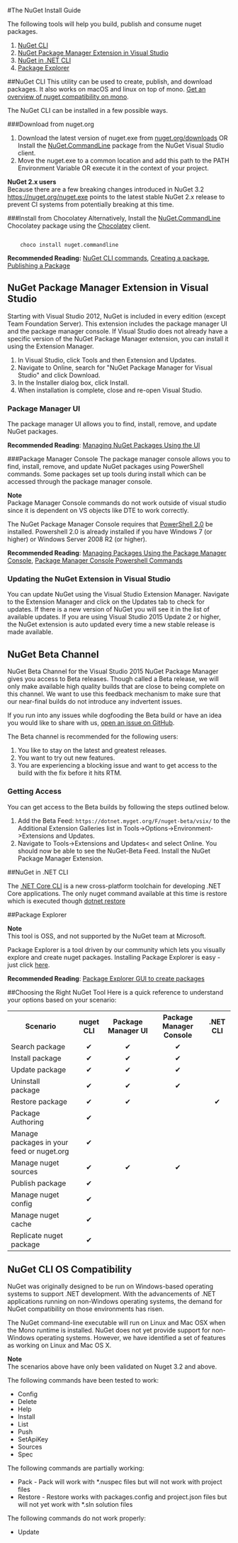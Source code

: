 #The NuGet Install Guide

The following tools will help you build, publish and consume nuget packages.

1. [NuGet CLI](#nuget-cli)
2. [NuGet Package Manager Extension in Visual Studio](#nuget-package-manager-extension-in-visual-studio)
3. [NuGet in .NET CLI](#nuget-in--net-cli)
4. [Package Explorer](#package-explorer)


##NuGet CLI
This utility can be used to create, publish, and download packages. It also works on macOS and linux on top of mono. [Get an overview of nuget compatibility on mono](#nuget-cli-os-compatibility).

The NuGet CLI can be installed in a few possible ways.

###Download from nuget.org
1. Download the latest version of nuget.exe from [nuget.org/downloads](https://nuget.org/downloads) OR Install the [NuGet.CommandLine](http://www.nuget.org/packages/NuGet.CommandLine/) package from the NuGet Visual Studio client.
2. Move the nuget.exe to a common location and add this path to the PATH Environment Variable OR execute it in the context of your project.

<div class="block-callout-info">
	<strong>NuGet 2.x users</strong><br>
    Because there are a few breaking changes introduced in NuGet 3.2 <a href="https://nuget.org/nuget.exe">https://nuget.org/nuget.exe</a> points to the latest stable NuGet 2.x release to prevent CI systems from potentially breaking at this time.
</div>

###Install from Chocolatey
Alternatively, Install the [NuGet.CommandLine](http://chocolatey.org/packages/NuGet.CommandLine) Chocolatey package using the [Chocolatey](http://chocolatey.org) client.

<code class="bash hljs">
	choco install nuget.commandline
</code>
	

**Recommended Reading:**  [NuGet CLI commands](/ndocs/tools/nuget-cli-reference), [Creating a package](/ndocs/create-packages/create-a-package), [Publishing a Package](/ndocs/create-packages/publish-a-package)


## NuGet Package Manager Extension in Visual Studio
Starting with Visual Studio 2012, NuGet is included in every edition (except Team Foundation Server). This extension includes the package manager UI and the package manager console. If Visual Studio does not already have a specific version of the NuGet Package Manager extension, you can install it using the Extension Manager.<br>

1. In Visual Studio, click Tools and then Extension and Updates.
2. Navigate to Online, search for "NuGet Package Manager for Visual Studio" and click Download.
3. In the Installer dialog box, click Install.
4. When installation is complete, close and re-open Visual Studio.


### Package Manager UI
The package manager UI allows you to find, install, remove, and update NuGet packages.

**Recommended Reading**: [Managing NuGet Packages Using the UI](/ndocs/tools/package-manager-ui)


###Package Manager Console
The package manager console allows you to find, install, remove, and update NuGet packages using PowerShell commands. Some packages set up tools during install which can be accessed through the package manager console.

<div class="block-callout-warning">
	<strong>Note</strong><br>
    Package Manager Console commands do not work outside of visual studio since it is dependent on VS objects like DTE to work correctly.
</div>

The NuGet Package Manager Console requires that [PowerShell 2.0](http://support.microsoft.com/kb/968929) be installed. Powershell 2.0 is already installed if you have Windows 7 (or higher) or Windows Server 2008 R2 (or higher).

**Recommended Reading**: [Managing Packages Using the Package Manager Console](/ndocs/tools/package-manager-console), [Package Manager Console Powershell Commands](/ndocs/tools/powershell-reference)

### Updating the NuGet Extension in Visual Studio
You can update NuGet using the Visual Studio Extension Manager. Navigate to the Extension Manager and click on the Updates tab to check for updates. If there is a new version of NuGet you will see it in the list of available updates. If you are using Visual Studio 2015 Update 2 or higher, the NuGet extension is auto updated every time a new stable release is made available.

## NuGet Beta Channel
NuGet Beta Channel for the Visual Studio 2015 NuGet Package Manager gives you access to Beta releases. Though called a Beta release, we will only make available high quality builds that are close to being complete on this channel. We want to use this feedback mechanism to make sure that our near-final builds do not introduce any indvertent issues.

<div class="block-callout-info">
	If you run into any issues while dogfooding the Beta build or have an idea you would like to share with us, <a href="https://github.com/Nuget/Home">open an issue on GitHub</a>.
</div>

The Beta channel is recommended for the following users:

1. You like to stay on the latest and greatest releases.
2. You want to try out new features.
3. You are experiencing a blocking issue and want to get access to the build with the fix before it hits RTM.

### Getting Access
You can get access to the Beta builds by following the steps outlined below.

1. Add the Beta Feed: `https://dotnet.myget.org/F/nuget-beta/vsix/` to the Additional Extension Galleries list in Tools->Options->Environment->Extensions and Updates.
2. Navigate to Tools->Extensions and Updates< and select Online. You should now be able to see the NuGet-Beta Feed. Install the NuGet Package Manager Extension.

##NuGet in .NET CLI

The [.NET Core CLI](https://docs.microsoft.com/en-us/dotnet/articles/core/tools/index#installation) is a new cross-platform toolchain for developing .NET Core applications. The only nuget command available at this time is restore which is executed though [dotnet restore](https://docs.microsoft.com/en-us/dotnet/articles/core/tools/dotnet-restore)


##Package Explorer
<div class="block-callout-info">
	<strong>Note</strong><br>
	This tool is OSS, and not supported by the NuGet team at Microsoft.
</div>

Package Explorer is a tool driven by our community which lets you visually explore and create nuget packages. Installing Package Explorer is easy - just click [here](https://npe.codeplex.com/releases/view/624769).

**Recommended Reading**: [Package Explorer GUI to create packages](/ndocs/tools/package-explorer)

##Choosing the Right NuGet Tool
Here is a quick reference to understand your options based on your scenario:
<table class="reference">
	<tr>
		<th>Scenario</th>
		<th align="center">nuget CLI</th>
		<th align="center">Package Manager UI</th>
		<th align="center">Package Manager Console</th>
		<th align="center">.NET CLI</th>
    <tr>
        <td>Search package</td>
        <td align="center">&#10004;</td>
		<td align="center">&#10004;</td>
		<td align="center">&#10004;</td>
		<td align="center"></td>
    </tr>
    <tr>
        <td>Install package</td>
        <td align="center">&#10004;</td>
		<td align="center">&#10004;</td>
		<td align="center">&#10004;</td>
		<td align="center"></td>
    </tr>
	<tr>
        <td>Update package</td>
        <td align="center">&#10004;</td>
		<td align="center">&#10004;</td>
		<td align="center">&#10004;</td>
		<td align="center"></td>
    </tr>
	<tr>
        <td>Uninstall package</td>
        <td align="center">&#10004;</td>
		<td align="center">&#10004;</td>
		<td align="center">&#10004;</td>
		<td align="center"></td>
    </tr>
	<tr>
        <td>Restore package</td>
        <td align="center">&#10004;</td>
		<td align="center">&#10004;</td>
		<td align="center"></td>
		<td align="center">&#10004;</td>
    </tr>
	<tr>
        <td>Package Authoring</td>
        <td align="center">&#10004;</td>
		<td align="center"></td>
		<td align="center"></td>
		<td align="center"></td>
    </tr>
	<tr>
        <td>Manage packages in your feed or nuget.org</td>
        <td align="center">&#10004;</td>
		<td></td>
		<td></td>
		<td></td>
    </tr>
	<tr>
        <td>Manage nuget sources</td>
        <td align="center">&#10004;</td>
		<td align="center">&#10004;</td>
		<td align="center">&#10004;</td>
		<td></td>
    </tr>
	<tr>
        <td>Publish package</td>
        <td align="center">&#10004;</td>
		<td></td>
		<td></td>
		<td></td>
    </tr>
	<tr>
        <td>Manage nuget config</td>
        <td align="center">&#10004;</td>
		<td></td>
		<td></td>
		<td></td>
    </tr>
	<tr>
        <td>Manage nuget cache</td>
        <td align="center">&#10004;</td>
		<td></td>
		<td></td>
		<td></td>
    </tr>
	<tr>
        <td>Replicate nuget package</td>
        <td align="center">&#10004;</td>
		<td></td>
		<td></td>
		<td></td>
    </tr>
</table>


## NuGet CLI OS Compatibility
NuGet was originally designed to be run on Windows-based operating systems to support .NET development. With the advancements of .NET applications running on non-Windows operating systems, the demand for NuGet compatibility on those environments has risen.<br>

The NuGet command-line executable will run on Linux and Mac OSX when the Mono runtime is installed. NuGet does not yet provide support for non-Windows operating systems. However, we have identified a set of features as working on Linux and Mac OS X.

<div class="block-callout-warning">
	<strong>Note</strong><br>
	The scenarios above have only been validated on Nuget 3.2 and above.
</div>

The following commands have been tested to work:

* Config
* Delete
* Help
* Install
* List
* Push
* SetApiKey
* Sources
* Spec

The following commands are partially working:

* Pack - Pack will work with *.nuspec files but will not work with project files
* Restore - Restore works with packages.config and project.json files but will not yet work with *.sln solution files

The following commands do not work properly:

* Update
